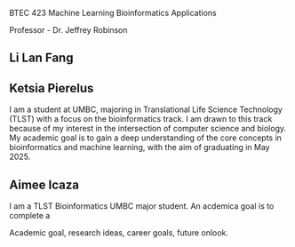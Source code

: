 BTEC 423 Machine Learning Bioinformatics Applications

Professor - Dr. Jeffrey Robinson

## Li Lan Fang 

## Ketsia Pierelus
I am a student at UMBC, majoring in Translational Life Science Technology (TLST) with a focus on the bioinformatics track. I am drawn to this track because of my interest in the intersection of computer science and biology. My academic goal is to gain a deep understanding of the core concepts in bioinformatics and machine learning, with the aim of graduating in May 2025.

## Aimee Icaza
I am a TLST Bioinformatics UMBC major student. An acdemica goal is to complete a 

Academic goal, research ideas, career goals, future onlook. 
